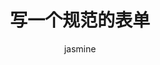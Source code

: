 ---
id: 10031
type: develop
path: /develop/html-form
title: 写一个规范的表单
author: jasmine
digest: 
image: http://blog.minghuiyang1998.com/html-form.jpg
create_date: Mon May 06 2019 11:32:58 GMT+0800 (CST)
update_date: Mon May 06 2019 11:32:58 GMT+0800 (CST)
timestamp: 1557113578795
reading_time: 6 MIN READ
tags: []
palette: {"Vibrant":[212.49999999999994,212.49999999999997,42.50000000000002],"DarkVibrant":[20,20,4],"LightVibrant":[232.9,232.9,144.5],"Muted":[124,133,136],"DarkMuted":[77,68,51],"LightMuted":[180,186,193]}
image_height: 3490
image_width: 4965
---